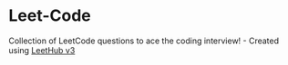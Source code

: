 # Leet-Code
Collection of LeetCode questions to ace the coding interview! - Created using [LeetHub v3](https://github.com/raphaelheinz/LeetHub-3.0)
